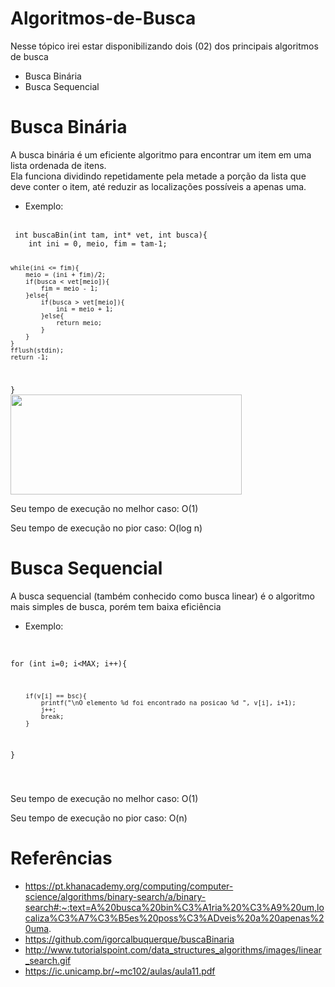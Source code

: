 # Algoritmos-de-Busca

Nesse tópico irei estar disponibilizando dois (02) dos principais algoritmos de busca

 * Busca Binária
 * Busca Sequencial

# Busca Binária
A busca binária é um eficiente algoritmo para encontrar um item em uma lista ordenada de itens. 
<br> Ela funciona dividindo repetidamente pela metade a porção da lista que deve conter o item, até reduzir as localizações possíveis a apenas uma.

* Exemplo:

<br>
<code> int buscaBin(int tam, int* vet, int busca){
	int ini = 0, meio, fim = tam-1;
	
	while(ini <= fim){
		meio = (ini + fim)/2;
		if(busca < vet[meio]){
			fim = meio - 1;
		}else{
			if(busca > vet[meio]){
				ini = meio + 1;
			}else{
				return meio;
			}
		}
	}
	fflush(stdin);
	return -1;
	
} </code>
<br>
<img src="https://camo.githubusercontent.com/7d378acc46223bcd31ae0c20598716ab92d68191543f8c5a52c8d9f4db9d249b/68747470733a2f2f6473303535757a6574616f62622e636c6f756466726f6e742e6e65742f696d6167655f6f7074696d697a65722f373137343033623133363833373663623666393135653662346265656233613761643534313035652e676966" alt="" height="160" width="370">

Seu tempo de execução no melhor caso: O(1)

Seu tempo de execução no pior caso: O(log n)

# Busca Sequencial

A busca sequencial (também conhecido como busca linear) é o algoritmo mais simples de busca, porém tem baixa eficiência 

* Exemplo:
<br>

<code>for (int i=0; i<MAX; i++){
                           
		if(v[i] == bsc){
			printf("\nO elemento %d foi encontrado na posicao %d ", v[i], i+1);
			j++;
			break;
		}
  }   
                           
 </code>

<br>
<img src="http://www.tutorialspoint.com/data_structures_algorithms/images/linear_search.gif" alt="">

Seu tempo de execução no melhor caso: O(1)

Seu tempo de execução no pior caso: O(n)

# Referências

* https://pt.khanacademy.org/computing/computer-science/algorithms/binary-search/a/binary-search#:~:text=A%20busca%20bin%C3%A1ria%20%C3%A9%20um,localiza%C3%A7%C3%B5es%20poss%C3%ADveis%20a%20apenas%20uma.
* https://github.com/igorcalbuquerque/buscaBinaria
* http://www.tutorialspoint.com/data_structures_algorithms/images/linear_search.gif
* https://ic.unicamp.br/~mc102/aulas/aula11.pdf
